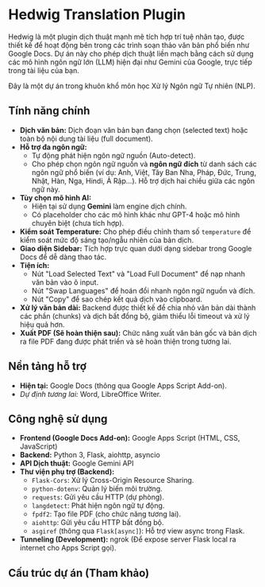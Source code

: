 # Hedwig Translation Plugin

Hedwig là một plugin dịch thuật mạnh mẽ tích hợp trí tuệ nhân tạo, được thiết kế để hoạt động bên trong các trình soạn thảo văn bản phổ biến như Google Docs. Dự án này cho phép dịch thuật liền mạch bằng cách sử dụng các mô hình ngôn ngữ lớn (LLM) hiện đại như Gemini của Google, trực tiếp trong tài liệu của bạn.

Đây là một dự án trong khuôn khổ môn học Xử lý Ngôn ngữ Tự nhiên (NLP).

## Tính năng chính

* **Dịch văn bản:** Dịch đoạn văn bản bạn đang chọn (selected text) hoặc toàn bộ nội dung tài liệu (full document).
* **Hỗ trợ đa ngôn ngữ:**
    * Tự động phát hiện ngôn ngữ nguồn (Auto-detect).
    * Cho phép chọn ngôn ngữ nguồn và **ngôn ngữ đích** từ danh sách các ngôn ngữ phổ biến (ví dụ: Anh, Việt, Tây Ban Nha, Pháp, Đức, Trung, Nhật, Hàn, Nga, Hindi, Ả Rập...). Hỗ trợ dịch hai chiều giữa các ngôn ngữ này.
* **Tùy chọn mô hình AI:**
    * Hiện tại sử dụng **Gemini** làm engine dịch chính.
    * Có placeholder cho các mô hình khác như GPT-4 hoặc mô hình chuyên biệt (chưa tích hợp).
* **Kiểm soát Temperature:** Cho phép điều chỉnh tham số `temperature` để kiểm soát mức độ sáng tạo/ngẫu nhiên của bản dịch.
* **Giao diện Sidebar:** Tích hợp trực quan dưới dạng sidebar trong Google Docs để dễ dàng thao tác.
* **Tiện ích:**
    * Nút "Load Selected Text" và "Load Full Document" để nạp nhanh văn bản vào ô input.
    * Nút "Swap Languages" để hoán đổi nhanh ngôn ngữ nguồn và đích.
    * Nút "Copy" để sao chép kết quả dịch vào clipboard.
* **Xử lý văn bản dài:** Backend được thiết kế để chia nhỏ văn bản dài thành các phần (chunks) và dịch bất đồng bộ, giảm thiểu lỗi timeout và xử lý hiệu quả hơn.
* **Xuất PDF (Sẽ hoàn thiện sau):** Chức năng xuất văn bản gốc và bản dịch ra file PDF đang được phát triển và sẽ hoàn thiện trong tương lai.

## Nền tảng hỗ trợ

* **Hiện tại:** Google Docs (thông qua Google Apps Script Add-on).
* *Dự định tương lai:* Word, LibreOffice Writer.

## Công nghệ sử dụng

* **Frontend (Google Docs Add-on):** Google Apps Script (HTML, CSS, JavaScript)
* **Backend:** Python 3, Flask, aiohttp, asyncio
* **API Dịch thuật:** Google Gemini API
* **Thư viện phụ trợ (Backend):**
    * `Flask-Cors`: Xử lý Cross-Origin Resource Sharing.
    * `python-dotenv`: Quản lý biến môi trường.
    * `requests`: Gửi yêu cầu HTTP (dự phòng).
    * `langdetect`: Phát hiện ngôn ngữ tự động.
    * `fpdf2`: Tạo file PDF (cho chức năng tương lai).
    * `aiohttp`: Gửi yêu cầu HTTP bất đồng bộ.
    * `asgiref` (thông qua `Flask[async]`): Hỗ trợ view async trong Flask.
* **Tunneling (Development):** ngrok (Để expose server Flask local ra internet cho Apps Script gọi).

## Cấu trúc dự án (Tham khảo)